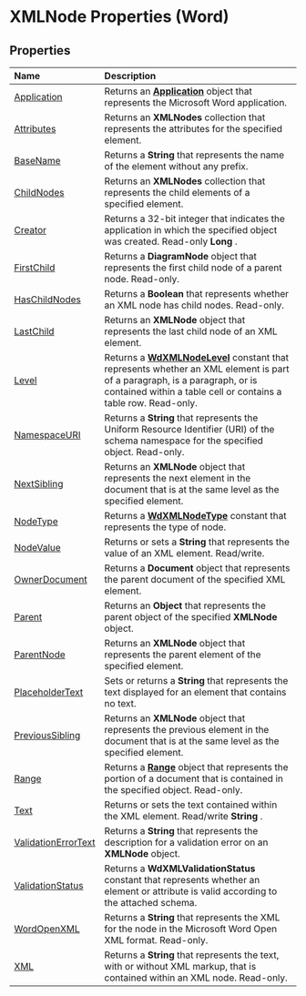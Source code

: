 
# XMLNode Properties (Word)

## Properties



|**Name**|**Description**|
|:-----|:-----|
|[Application](4ae2eea6-dc19-957a-e55c-df7cc3786b38.md)|Returns an  **[Application](d1cf6f8f-4e88-bf01-93b4-90a83f79cb44.md)** object that represents the Microsoft Word application.|
|[Attributes](64731b03-12cb-1f48-30f5-0a1c5329ac47.md)|Returns an  **XMLNodes** collection that represents the attributes for the specified element.|
|[BaseName](770e276b-8bf5-9f0d-64bd-e7df29a71233.md)|Returns a  **String** that represents the name of the element without any prefix.|
|[ChildNodes](79d5e434-be1a-6420-ac82-ecf9c7c49e32.md)|Returns an  **XMLNodes** collection that represents the child elements of a specified element.|
|[Creator](123fa6b0-2800-7419-8058-3f46bd78b1a1.md)|Returns a 32-bit integer that indicates the application in which the specified object was created. Read-only  **Long** .|
|[FirstChild](ce0d09ac-383c-b9b4-3065-c26410b442d5.md)|Returns a  **DiagramNode** object that represents the first child node of a parent node. Read-only.|
|[HasChildNodes](d3256688-1534-8c16-0621-e95df00ae8fc.md)|Returns a  **Boolean** that represents whether an XML node has child nodes. Read-only.|
|[LastChild](96031a10-c2e9-2ada-67d0-c3c4cad53446.md)|Returns an  **XMLNode** object that represents the last child node of an XML element.|
|[Level](bfa13ac4-f7d3-9b16-eddd-46c1bdbf45eb.md)|Returns a  **[WdXMLNodeLevel](77480b20-9400-c709-c321-d428d28d6799.md)** constant that represents whether an XML element is part of a paragraph, is a paragraph, or is contained within a table cell or contains a table row. Read-only.|
|[NamespaceURI](3bcc2b31-5744-b855-89ed-c6e97b1cd7e5.md)|Returns a  **String** that represents the Uniform Resource Identifier (URI) of the schema namespace for the specified object. Read-only.|
|[NextSibling](431dd44b-10cd-f869-a70a-a371d16fef92.md)|Returns an  **XMLNode** object that represents the next element in the document that is at the same level as the specified element.|
|[NodeType](0df07d30-e7ae-44e6-3372-ccece783a3fc.md)|Returns a  **[WdXMLNodeType](2f8824c0-d08e-56d2-9ec8-6fa478452316.md)** constant that represents the type of node.|
|[NodeValue](055e2b09-7ffa-e7c2-1b6c-83176dbe79db.md)| Returns or sets a **String** that represents the value of an XML element. Read/write.|
|[OwnerDocument](015559a7-6824-f8dd-edfd-d8d996ac18fc.md)|Returns a  **Document** object that represents the parent document of the specified XML element.|
|[Parent](a94eab1f-aac4-5360-cb94-1bb9651fca80.md)|Returns an  **Object** that represents the parent object of the specified **XMLNode** object.|
|[ParentNode](626913c2-d12a-30e3-d1b1-9dd6fb80a30c.md)|Returns an  **XMLNode** object that represents the parent element of the specified element.|
|[PlaceholderText](a7c8fc01-ecb7-3587-8ae1-3c340446a304.md)|Sets or returns a  **String** that represents the text displayed for an element that contains no text.|
|[PreviousSibling](f4935228-6aaf-e763-27eb-71ed25c1eb6a.md)|Returns an  **XMLNode** object that represents the previous element in the document that is at the same level as the specified element.|
|[Range](f953f6ad-c8ca-8680-b505-600548368c3f.md)|Returns a  **[Range](15a7a1c4-5f3f-5b6e-60e9-29688de3f274.md)** object that represents the portion of a document that is contained in the specified object. Read-only.|
|[Text](7ee30d3e-e61e-211b-362e-e6de327c3f84.md)|Returns or sets the text contained within the XML element. Read/write  **String** .|
|[ValidationErrorText](85816e71-2629-0f5c-3775-e42f7fb7f9a5.md)|Returns a  **String** that represents the description for a validation error on an **XMLNode** object.|
|[ValidationStatus](795114a1-09d3-f2c6-3572-4a8929ca062c.md)| Returns a **WdXMLValidationStatus** constant that represents whether an element or attribute is valid according to the attached schema.|
|[WordOpenXML](fafb2fa2-617e-caec-85fd-51019ce0b220.md)|Returns a  **String** that represents the XML for the node in the Microsoft Word Open XML format. Read-only.|
|[XML](a72c7c13-7e2f-c903-9b02-4e9af3f7db26.md)|Returns a  **String** that represents the text, with or without XML markup, that is contained within an XML node. Read-only.|
